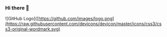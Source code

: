 ### Hi there 👋
![GitHub Logo]([https://github.com/images/logo.png](https://raw.githubusercontent.com/devicons/devicon/master/icons/css3/css3-original-wordmark.svg)
<!--
**belhoutahmed/belhoutahmed** is a ✨ _special_ ✨ repository because its `README.md` (this file) appears on your GitHub profile.

Here are some ideas to get you started:

- 🔭 I’m currently working on ...
- 🌱 I’m currently learning ...
- 👯 I’m looking to collaborate on ...
- 🤔 I’m looking for help with ...
- 💬 Ask me about ...
- 📫 How to reach me: ...
- 😄 Pronouns: ...
- ⚡ Fun fact: ...
-->
